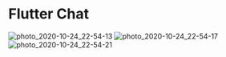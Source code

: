 # Flutter Chat


![photo_2020-10-24_22-54-13](https://user-images.githubusercontent.com/42120995/97092363-2b9d8080-164c-11eb-8dcf-8bcc7ed613a4.jpg)
![photo_2020-10-24_22-54-17](https://user-images.githubusercontent.com/42120995/97092365-2c361700-164c-11eb-8704-9a40482425e3.jpg)
![photo_2020-10-24_22-54-21](https://user-images.githubusercontent.com/42120995/97092366-2ccead80-164c-11eb-9de0-9b86d0137a57.jpg)

